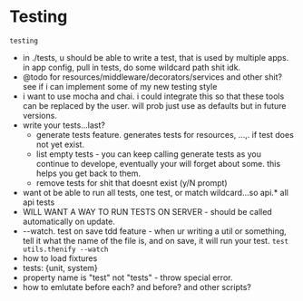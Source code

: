 # Testing

`testing`
- in ./tests, u should be able to write a test, that is used by multiple apps. in app config, pull in tests, do some wildcard path shit idk.
- @todo for resources/middleware/decorators/services and other shit? see if i can implement some of my new testing style
- i want to use mocha and chai. i could integrate this so that these tools can be replaced by the user. will prob just use as defaults but in future versions.
- write your tests...last?
  - generate tests feature. generates tests for resources, ...,. if test does not yet exist.
  - list empty tests - you can keep calling generate tests as you continue to develope, eventually your will forget about some. this helps you get back to them.
  - remove tests for shit that doesnt exist (y/N prompt)
- want ot be able to run all tests, one test, or match wildcard...so api.* all api tests
- WILL WANT A WAY TO RUN TESTS ON SERVER - should be called automatically on update.
- --watch. test on save tdd feature - when ur writing a util or something, tell it what the name of the file is, and on save, it will run your test. `test utils.thenify --watch`
- how to load fixtures
- tests: {unit, system}
- property name is "test" not "tests" - throw special error.
- how to emlutate before each? and before? and other scripts?
